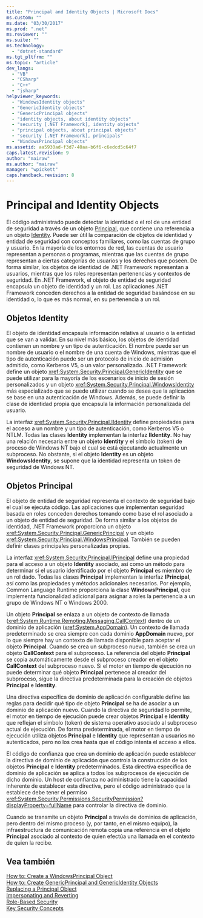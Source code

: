 ```yaml
---
title: "Principal and Identity Objects | Microsoft Docs"
ms.custom: ""
ms.date: "03/30/2017"
ms.prod: ".net"
ms.reviewer: ""
ms.suite: ""
ms.technology: 
  - "dotnet-standard"
ms.tgt_pltfrm: ""
ms.topic: "article"
dev_langs: 
  - "VB"
  - "CSharp"
  - "C++"
  - "jsharp"
helpviewer_keywords: 
  - "WindowsIdentity objects"
  - "GenericIdentity objects"
  - "GenericPrincipal objects"
  - "identity objects, about identity objects"
  - "security [.NET Framework], identity objects"
  - "principal objects, about principal objects"
  - "security [.NET Framework], principals"
  - "WindowsPrincipal objects"
ms.assetid: aa5930ad-f3d7-40aa-b6f6-c6edcd5c64f7
caps.latest.revision: 9
author: "mairaw"
ms.author: "mairaw"
manager: "wpickett"
caps.handback.revision: 8
---
```

# Principal and Identity Objects
El código administrado puede detectar la identidad o el rol de una entidad de seguridad a través de un objeto [Principal](frlrfSystemSecurityPrincipalIPrincipalClassTopic), que contiene una referencia a un objeto [Identity](frlrfSystemSecurityPrincipalIIdentityClassTopic).  Puede ser útil la comparación de objetos de identidad y entidad de seguridad con conceptos familiares, como las cuentas de grupo y usuario.  En la mayoría de los entornos de red, las cuentas de usuario representan a personas o programas, mientras que las cuentas de grupo representan a ciertas categorías de usuarios y los derechos que poseen.  De forma similar, los objetos de identidad de .NET Framework representan a usuarios, mientras que los roles representan pertenencias y contextos de seguridad.  En .NET Framework, el objeto de entidad de seguridad encapsula un objeto de identidad y un rol. Las aplicaciones .NET Framework conceden derechos a la entidad de seguridad basándose en su identidad o, lo que es más normal, en su pertenencia a un rol.  
  
## Objetos Identity  
 El objeto de identidad encapsula información relativa al usuario o la entidad que se van a validar.  En su nivel más básico, los objetos de identidad contienen un nombre y un tipo de autenticación.  El nombre puede ser un nombre de usuario o el nombre de una cuenta de Windows, mientras que el tipo de autenticación puede ser un protocolo de inicio de admisión admitido, como Kerberos V5, o un valor personalizado.  .NET Framework define un objeto <xref:System.Security.Principal.GenericIdentity> que se puede utilizar para la mayoría de los escenarios de inicio de sesión personalizados y un objeto <xref:System.Security.Principal.WindowsIdentity> más especializado que se puede utilizar cuando se desea que la aplicación se base en una autenticación de Windows.  Además, se puede definir la clase de identidad propia que encapsula la información personalizada del usuario.  
  
 La interfaz <xref:System.Security.Principal.IIdentity> define propiedades para el acceso a un nombre y un tipo de autenticación, como Kerberos V5 o NTLM.  Todas las clases **Identity** implementan la interfaz **IIdentity**.  No hay una relación necesaria entre un objeto **Identity** y el símbolo \(token\) de proceso de Windows NT bajo el cual se está ejecutando actualmente un subproceso.  No obstante, si el objeto **Identity** es un objeto **WindowsIdentity**, se supone que la identidad representa un token de seguridad de Windows NT.  
  
## Objetos Principal  
 El objeto de entidad de seguridad representa el contexto de seguridad bajo el cual se ejecuta código.  Las aplicaciones que implementan seguridad basada en roles conceden derechos tomando como base el rol asociado a un objeto de entidad de seguridad.  De forma similar a los objetos de identidad, .NET Framework proporciona un objeto <xref:System.Security.Principal.GenericPrincipal> y un objeto <xref:System.Security.Principal.WindowsPrincipal>.  También se pueden definir clases principales personalizadas propias.  
  
 La interfaz <xref:System.Security.Principal.IPrincipal> define una propiedad para el acceso a un objeto **Identity** asociado, así como un método para determinar si el usuario identificado por el objeto **Principal** es miembro de un rol dado.  Todas las clases **Principal** implementan la interfaz **IPrincipal**, así como las propiedades y métodos adicionales necesarios.  Por ejemplo, Common Language Runtime proporciona la clase **WindowsPrincipal**, que implementa funcionalidad adicional para asignar a roles la pertenencia a un grupo de Windows NT o Windows 2000.  
  
 Un objeto **Principal** se enlaza a un objeto de contexto de llamada \(<xref:System.Runtime.Remoting.Messaging.CallContext>\) dentro de un dominio de aplicación \(<xref:System.AppDomain>\).  Un contexto de llamada predeterminado se crea siempre con cada dominio **AppDomain** nuevo, por lo que siempre hay un contexto de llamada disponible para aceptar el objeto **Principal**.  Cuando se crea un subproceso nuevo, también se crea un objeto **CallContext** para el subproceso.  La referencia del objeto **Principal** se copia automáticamente desde el subproceso creador en el objeto **CallContext** del subproceso nuevo.  Si el motor en tiempo de ejecución no puede determinar qué objeto **Principal** pertenece al creador del subproceso, sigue la directiva predeterminada para la creación de objetos **Principal** e **Identity**.  
  
 Una directiva específica de dominio de aplicación configurable define las reglas para decidir qué tipo de objeto **Principal** se ha de asociar a un dominio de aplicación nuevo.  Cuando la directiva de seguridad lo permite, el motor en tiempo de ejecución puede crear objetos **Principal** e **Identity** que reflejan el símbolo \(token\) de sistema operativo asociado al subproceso actual de ejecución.  De forma predeterminada, el motor en tiempo de ejecución utiliza objetos **Principal** e **Identity** que representan a usuarios no autenticados,  pero no los crea hasta que el código intenta el acceso a ellos.  
  
 El código de confianza que crea un dominio de aplicación puede establecer la directiva de dominio de aplicación que controla la construcción de los objetos **Principal** e **Identity** predeterminados.  Esta directiva específica de dominio de aplicación se aplica a todos los subprocesos de ejecución de dicho dominio.  Un host de confianza no administrado tiene la capacidad inherente de establecer esta directiva, pero el código administrado que la establece debe tener el permiso <xref:System.Security.Permissions.SecurityPermission?displayProperty=fullName> para controlar la directiva de dominio.  
  
 Cuando se transmite un objeto **Principal** a través de dominios de aplicación, pero dentro del mismo proceso \(y, por tanto, en el mismo equipo\), la infraestructura de comunicación remota copia una referencia en el objeto **Principal** asociado al contexto de quien efectúa una llamada en el contexto de quien la recibe.  
  
## Vea también  
 [How to: Create a WindowsPrincipal Object](../../../docs/standard/security/how-to-create-a-windowsprincipal-object.md)   
 [How to: Create GenericPrincipal and GenericIdentity Objects](../../../docs/standard/security/how-to-create-genericprincipal-and-genericidentity-objects.md)   
 [Replacing a Principal Object](../../../docs/standard/security/replacing-a-principal-object.md)   
 [Impersonating and Reverting](../../../docs/standard/security/impersonating-and-reverting.md)   
 [Role\-Based Security](../../../docs/standard/security/role-based-security.md)   
 [Key Security Concepts](../../../docs/standard/security/key-security-concepts.md)